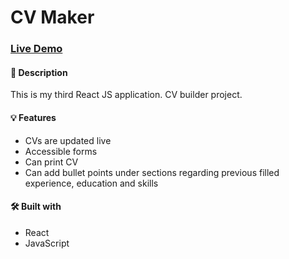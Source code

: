 # CV Maker

### [Live Demo](https://cv-makerapp.vercel.app/)

#### 📝 Description
This is my third React JS application. CV builder project.

#### 💡 Features
* CVs are updated live
* Accessible forms
* Can print CV
* Can add bullet points under sections regarding previous filled experience, education and skills

#### 🛠️ Built with 
 * React
 * JavaScript
 
